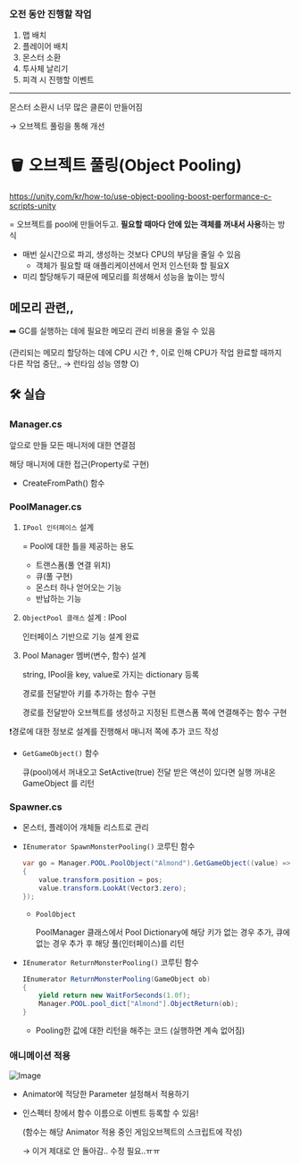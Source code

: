 ### 오전 동안 진행할 작업

1. 맵 배치
2. 플레이어 배치
3. 몬스터 소환
4. 투사체 날리기
5. 피격 시 진행할 이벤트

---

몬스터 소환시 너무 많은 클론이 만들어짐

→ 오브젝트 풀링을 통해 개선

# 🪣 오브젝트 풀링(Object Pooling)

https://unity.com/kr/how-to/use-object-pooling-boost-performance-c-scripts-unity

= 오브젝트를 pool에 만들어두고. **필요할 때마다 안에 있는 객체를 꺼내서 사용**하는 방식

- 매번 실시간으로 파괴, 생성하는 것보다 CPU의 부담을 줄일 수 있음
    - 객체가 필요할 때 애플리케이션에서 먼저 인스턴화 할 필요X
- 미리 할당해두기 때문에 메모리를 희생해서 성능을 높이는 방식

## 메모리 관련,,

➡️ GC를 실행하는 데에 필요한 메모리 관리 비용을 줄일 수 있음

(관리되는 메모리 할당하는 데에 CPU 시간 ↑, 이로 인해 CPU가 작업 완료할 때까지 다른 작업 중단,, → 런타임 성능 영향 O)

## 🛠️ 실습

### Manager.cs

앞으로 만들 모든 매니저에 대한 연결점

해당 매니저에 대한 접근(Property로 구현)

- CreateFromPath() 함수
    
    

### PoolManager.cs

1. `IPool 인터페이스` 설계
    
    = Pool에 대한 틀을 제공하는 용도
    
    - 트랜스폼(풀 연결 위치)
    - 큐(풀 구현)
    - 몬스터 하나 얻어오는 기능
    - 반납하는 기능
2. `ObjectPool 클래스` 설계 : IPool
    
    인터페이스 기반으로 기능 설계 완료
    
3. Pool Manager 멤버(변수, 함수) 설계
    
    string, IPool을 key, value로 가지는 dictionary 등록
    
    경로를 전달받아 키를 추가하는 함수 구현 
    
    경로를 전달받아 오브젝트를 생성하고 지정된 트랜스폼 쪽에 연결해주는 함수 구현 
    

❗경로에 대한 정보로 설계를 진행해서 매니저 쪽에 추가 코드 작성

- `GetGameObject()` 함수
    
    큐(pool)에서 꺼내오고 SetActive(true)
    전달 받은 액션이 있다면 실행
    꺼내온 GameObject 를 리턴 
    

### Spawner.cs

- 몬스터, 플레이어 개체들 리스트로 관리
- `IEnumerator SpawnMonsterPooling()` 코루틴 함수
    
    ```csharp
    var go = Manager.POOL.PoolObject("Almond").GetGameObject((value) =>
    {
        value.transform.position = pos;
        value.transform.LookAt(Vector3.zero);
    });
    ```
    
    - `PoolObject`
        
        PoolManager 클래스에서 Pool Dictionary에 해당 키가 없는 경우 추가,
        큐에 없는 경우 추가 후 해당 풀(인터페이스)를 리턴
        
    
- `IEnumerator ReturnMonsterPooling()` 코루틴 함수
    
    ```csharp
    IEnumerator ReturnMonsterPooling(GameObject ob)
    {
        yield return new WaitForSeconds(1.0f);
        Manager.POOL.pool_dict["Almond"].ObjectReturn(ob);
    }
    ```
    
    - Pooling한 값에 대한 리턴을 해주는 코드
    (실행하면 계속 없어짐)

### 애니메이션 적용

![Image](https://github.com/user-attachments/assets/6221bbe3-307c-4486-83ee-deb8514ec384)

- Animator에 적당한 Parameter 설정해서 적용하기
- 인스펙터 창에서 함수 이름으로 이벤트 등록할 수 있음!
    
    (함수는 해당 Animator 적용 중인 게임오브젝트의 스크립트에 작성)
    
    → 이거 제대로 안 돌아감.. 수정 필요..ㅠㅠ
